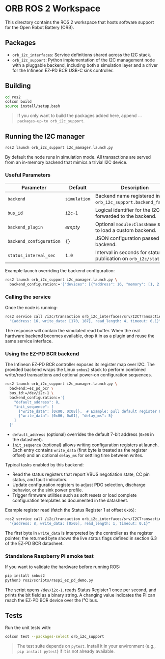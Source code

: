 # ORB ROS 2 Workspace

This directory contains the ROS 2 workspace that hosts software support for the Open Robot Battery (ORB).

## Packages

- `orb_i2c_interfaces`: Service definitions shared across the I2C stack.
- `orb_i2c_support`: Python implementation of the I2C management node with a pluggable backend, including both a simulation layer and a driver for the Infineon EZ-PD BCR USB-C sink controller.

## Building

```bash
cd ros2
colcon build
source install/setup.bash
```

> If you only want to build the packages added here, append `--packages-up-to orb_i2c_support`.

## Running the I2C manager

```bash
ros2 launch orb_i2c_support i2c_manager.launch.py
```

By default the node runs in simulation mode. All transactions are served from an in-memory backend that mimics a trivial I2C device.

### Useful Parameters

| Parameter | Default | Description |
|-----------|---------|-------------|
| `backend` | `simulation` | Backend name registered in `orb_i2c_support.backend_factory`. |
| `bus_id` | `i2c-1` | Logical identifier for the I2C bus; forwarded to the backend. |
| `backend_plugin` | *empty* | Optional `module:ClassName` string to load a custom backend. |
| `backend_configuration` | `{}` | JSON configuration passed to the backend. |
| `status_interval_sec` | `1.0` | Interval in seconds for status publication on `orb_i2c/status`. |

Example launch overriding the backend configuration:

```bash
ros2 launch orb_i2c_support i2c_manager.launch.py \
  backend_configuration:='{"devices": [{"address": 16, "memory": [1, 2, 3]}]}'
```

### Calling the service

Once the node is running:

```bash
ros2 service call /i2c/transaction orb_i2c_interfaces/srv/I2CTransaction \
  "{address: 16, write_data: [170, 187], read_length: 4, timeout: 0.1}"
```

The response will contain the simulated read buffer. When the real hardware backend becomes available, drop it in as a plugin and reuse the same service interface.

### Using the EZ-PD BCR backend

The Infineon EZ-PD BCR controller exposes its register map over I2C. The provided backend wraps the Linux `smbus2` stack to perform combined write/read transactions and optional power-on configuration sequences.

```bash
ros2 launch orb_i2c_support i2c_manager.launch.py \
  backend:=ez_pd_bcr \
  bus_id:=/dev/i2c-1 \
  backend_configuration:='{
    "default_address": 8,
    "init_sequence": [
      {"write_data": [0x00, 0x08]},  # Example: pull default register map
      {"write_data": [0x06, 0x01], "delay_ms": 5}
    ]
  }'
```

- `default_address` (optional) overrides the default 7-bit address (`0x08` in the datasheet).
- `init_sequence` (optional) allows writing configuration registers at launch. Each entry contains `write_data` (first byte is treated as the register offset) and an optional `delay_ms` for settling time between writes.

Typical tasks enabled by this backend:
- Read the status registers that report VBUS negotiation state, CC pin status, and fault indicators.
- Update configuration registers to adjust PDO selection, discharge behavior, or the sink power profile.
- Trigger firmware utilities such as soft resets or load complete configuration templates as documented in the datasheet.

Example register read (fetch the Status Register 1 at offset `0x05`):

```bash
ros2 service call /i2c/transaction orb_i2c_interfaces/srv/I2CTransaction \
  "{address: 8, write_data: [0x05], read_length: 1, timeout: 0.1}"
```

The first byte in `write_data` is interpreted by the controller as the register pointer; the returned byte shows the live status flags defined in section 6.3 of the EZ-PD BCR datasheet.

### Standalone Raspberry Pi smoke test

If you want to validate the hardware before running ROS:

```bash
pip install smbus2
python3 ros2/scripts/raspi_ez_pd_demo.py
```

The script opens `/dev/i2c-1`, reads Status Register 1 once per second, and prints the bit field as a binary string. A changing value indicates the Pi can reach the EZ-PD BCR device over the I²C bus.

## Tests

Run the unit tests with:

```bash
colcon test --packages-select orb_i2c_support
```

> The test suite depends on `pytest`. Install it in your environment (e.g., `pip install pytest`) if it is not already available.
